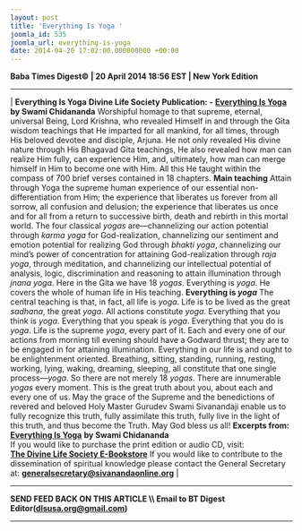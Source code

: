 ```yaml
---
layout: post
title: 'Everything Is Yoga '
joomla_id: 535
joomla_url: everything-is-yoga
date: 2014-04-20 17:02:00.000000000 +00:00
---
```

**Baba Times Digest© | 20 April 2014 18:56 EST | New York Edition**
* * *
|
**Everything Is Yoga**
**Divine Life Society Publication: -** [**Everything Is Yoga**](http://www.dlshq.org/messages/everythingyoga.htm) **by Swami Chidananda**
Worshipful homage to that supreme, eternal, universal Being, Lord Krishna, who revealed Himself in and through the Gita wisdom teachings that He imparted for all mankind, for all times, through His beloved devotee and disciple, Arjuna. He not only revealed His divine nature through His Bhagavad Gita teachings, He also revealed how man can realize Him fully, can experience Him, and, ultimately, how man can merge himself in Him to become one with Him. All this He taught within the compass of 700 brief verses contained in 18 chapters.
**Main teaching**
Attain through Yoga the supreme human experience of our essential non-differentiation from Him; the experience that liberates us forever from all sorrow, all confusion and delusion; the experience that liberates us once and for all from a return to successive birth, death and rebirth in this mortal world.
The four classical _yogas_ are—channelizing our action potential through _karma_ _yoga_ for God-realization, channelizing our sentiment and emotion potential for realizing God through _bhakti_ _yoga_, channelizing our mind’s power of concentration for attaining God-realization through _raja_ _yoga_, through meditation, and channelizing our intellectual potential of analysis, logic, discrimination and reasoning to attain illumination through _jnana_ _yoga_. Here in the Gita we have 18 _yogas_. Everything is _yoga_. He covers the whole of human life in His teaching.
**Everything is _yoga_**
The central teaching is that, in fact, all life is _yoga_. Life is to be lived as the great _sadhana_, the great _yoga_. All actions constitute _yoga_. Everything that you think is _yoga_. Everything that you speak is _yoga_. Everything that you do is _yoga_. Life is the supreme _yoga_, every part of it.
Each and every one of our actions from morning till evening should have a Godward thrust; they are to be engaged in for attaining illumination. Everything in our life is and ought to be enlightenment oriented. Breathing, sitting, standing, running, resting, working, lying, waking, dreaming, sleeping, all constitute that one single process—_yoga_. So there are not merely 18 _yogas_. There are innumerable _yogas_ every moment. This is the great truth about you, about each and every one of us.
May the grace of the Supreme and the benedictions of revered and beloved Holy Master Gurudev Swami Sivanandaji enable us to fully recognize this truth, fully assimilate this truth, fully live in the light of this truth, and thus become the Truth. May God bless us all!
**Excerpts from:**
[**Everything Is Yoga**](http://www.dlshq.org/messages/everythingyoga.htm) **by Swami Chidananda**  
If you would like to purchase the print edition or audio CD, visit:   
 [**The Divine Life Society E-Bookstore**](http://www.dlshq.org/cgi-bin/store/commerce.cgi?category=krishnananda&cart_id=1394930528.401)
If you would like to contribute to the dissemination of spiritual knowledge please contact the General Secretary at:
**[generalsecretary@sivanandaonline.org](mailto:generalsecretary@sivanandaonline.org)**
 |
* * *
**SEND FEED BACK ON THIS ARTICLE \\\ Email to BT Digest Editor[](mailto:dlsusa.org@gmail.com?subject=DLS%20Posts)(dlsusa.org@gmail.com)**
* * *
  

